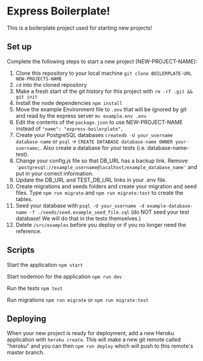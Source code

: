 # Express Boilerplate!

This is a boilerplate project used for starting new projects!

## Set up

Complete the following steps to start a new project (NEW-PROJECT-NAME):

1. Clone this repository to your local machine `git clone BOILERPLATE-URL NEW-PROJECTS-NAME`
2. `cd` into the cloned repository
3. Make a fresh start of the git history for this project with `rm -rf .git && git init`
4. Install the node dependencies `npm install`
5. Move the example Environment file to `.env` that will be ignored by git and read by the express server `mv example.env .env`
6. Edit the contents of the `package.json` to use NEW-PROJECT-NAME instead of `"name": "express-boilerplate",`
7. Create your PostgreSQL databases `createdb -U your_username database-name` or `psql` -> `CREATE DATABASE database-name OWNER your-username;`. Also create a database for your tests (i.e. database-name-test).
8. Change your config.js file so that DB_URL has a backup link. Remove `'postgresql://example_username@localhost/example_database_name'` and put in your correct information.
9. Update the DB_URL and TEST_DB_URL links in your .env file.
10. Create migrations and seeds folders and create your migration and seed files. Type `npm run migrate` and `npm run migrate:test` to create the tables. 
11. Seed your database with `psql -U your_username -d example-database-name -f ./seeds/seed.example_seed_file.sql` (do NOT seed your test database! We will do that in the tests themselves.)
12. Delete `/src/examples` before you deploy or if you no longer need the reference.

## Scripts

Start the application `npm start`

Start nodemon for the application `npm run dev`

Run the tests `npm test`

Run migrations `npm run migrate` or `npm run migrate:test`


## Deploying

When your new project is ready for deployment, add a new Heroku application with `heroku create`. This will make a new git remote called "heroku" and you can then `npm run deploy` which will push to this remote's master branch.